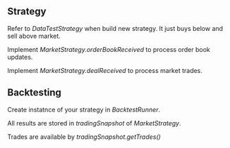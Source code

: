 ## Strategy

Refer to *DataTestStrategy* when build new strategy. It just buys below and sell above market.

Implement *MarketStrategy.orderBookReceived* to process order book updates.

Implement *MarketStrategy.dealReceived* to process market trades.

## Backtesting

Create instatnce of your strategy in *BacktestRunner*.

All results are stored in *tradingSnapshot* of *MarketStrategy*.

Trades are available by *tradingSnapshot.getTrades()*